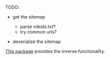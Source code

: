 TODO:

- get the sitemap

  - parse robots.txt?
  - try common urls?

- deserialize the sitemap

[This package](https://github.com/kataras/sitemap) provides the inverse functionality.

